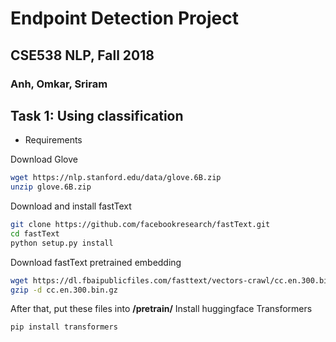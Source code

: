 # Endpoint Detection Project

## CSE538 NLP, Fall 2018

### Anh, Omkar, Sriram

## Task 1: Using classification

- Requirements

Download Glove

```bash
wget https://nlp.stanford.edu/data/glove.6B.zip
unzip glove.6B.zip
```

Download and install fastText

```bash
git clone https://github.com/facebookresearch/fastText.git
cd fastText
python setup.py install
```

Download fastText pretrained embedding

```bash
wget https://dl.fbaipublicfiles.com/fasttext/vectors-crawl/cc.en.300.bin.gz
gzip -d cc.en.300.bin.gz
```

After that, put these files into **/pretrain/**
Install huggingface Transformers

```bash
pip install transformers
```

